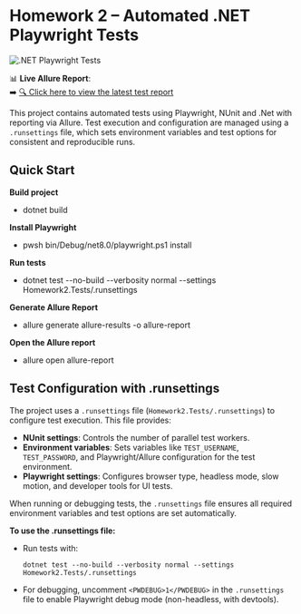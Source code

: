 # Homework 2 – Automated .NET Playwright Tests

![.NET Playwright Tests](https://github.com/gyapeee/homework-2/actions/workflows/.NET%20Playwright%20Tests.yml/badge.svg)

📊 **Live Allure Report**:  
➡️ [🔍 Click here to view the latest test report](https://gyapeee.github.io/homework-2/allure/)


This project contains automated tests using Playwright, NUnit and .Net with reporting via Allure. Test execution and configuration are managed using a `.runsettings` file, which sets environment variables and test options for consistent and reproducible runs.

## Quick Start

**Build project**
- dotnet build

**Install Playwright**
- pwsh bin/Debug/net8.0/playwright.ps1 install

**Run tests**
- dotnet test --no-build --verbosity normal --settings Homework2.Tests/.runsettings

**Generate Allure Report**
- allure generate allure-results -o allure-report

**Open the Allure report**
- allure open allure-report



 ## Test Configuration with .runsettings

The project uses a `.runsettings` file (`Homework2.Tests/.runsettings`) to configure test execution. This file provides:

- **NUnit settings**: Controls the number of parallel test workers.
- **Environment variables**: Sets variables like `TEST_USERNAME`, `TEST_PASSWORD`, and Playwright/Allure configuration for the test environment.
- **Playwright settings**: Configures browser type, headless mode, slow motion, and developer tools for UI tests.

When running or debugging tests, the `.runsettings` file ensures all required environment variables and test options are set automatically.

**To use the .runsettings file:**
- Run tests with:
  ```
  dotnet test --no-build --verbosity normal --settings Homework2.Tests/.runsettings
  ```
- For debugging, uncomment `<PWDEBUG>1</PWDEBUG>` in the `.runsettings` file to enable Playwright debug mode (non-headless, with devtools).
